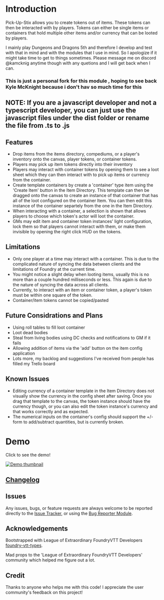 # Introduction

Pick-Up-Stix allows you to create tokens out of items. These tokens can then be interacted with by players. Tokens can either be single items or containers that hold multiple other items and/or currency that can be looted by players.

I mainly play Dungeons and Dragons 5th and therefore I develop and test with that in mind and with the modules that I use in mind. So I apologize if it might take time to get to things sometimes. Please message me on discord @kamcknig anytime though with any quetions and I will get back when I can.

### This is just a personal fork for this module , hoping to see back Kyle McKnight because i don't hav so much time for this

## NOTE: If you are a javascript developer and not a typescript developer, you can just use the javascript files under the dist folder or rename the file from .ts to .js

## Features
- Drop items from the items directory, compediums, or a player's inventory onto the canvas, player tokens, or container tokens.
- Players may pick up item tokens directly into their inventory
- Players may interact with container tokens by opening them to see a loot sheet which they can then interact with to pick up items or currency from the container.
- Create template containers by create a 'container' type item using the 'Create Item' button in the Item Directory. This template can then be dragged onto the canvas to create an instance of that container that has all of the loot configured on the container Item. You can then edit this instance of the container separtely from the one in the Item Directory.
- When interacting with a container, a selection is shown that allows players to choose which token's actor will loot the container.
- GMs may edit item and container token instances' light configuration, lock them so that players cannot interact with them, or make them invisible by opening the right click HUD on the tokens.

## Limitations
- Only one player at a time may interact with a container. This is due to the complicated nature of syncing the data between clients and the limitations of Foundry at the current time.
- You might notice a slight delay when looting items, usually this is no more than a couple hundred milliseconds or less. This again is due to the nature of syncing the data across all clients.
- Currently, to interact with an item or container token, a player's token must be within one square of the token.
- Container/item tokens cannot be copied/pasted

## Future Considrations and Plans
- Using roll tables to fill loot container
- Loot dead bodies
- Steal from living bodies using DC checks and notifications to GM if it fails
- Allowing addition of items via the 'add' button on the item config application
- Lots more, my backlog and suggestions I've received from people has filled my Trello board

## Known Issues

- Editing currency of a container template in the Item Directory does not visually show the currency in the config sheet after saving. Once you drag that template to the canvas, the token instance should have the currency though, or you can also edit the token instance's currency and that works correctly and as expected.
- The numerical inputs on the container's config should support the +/- form to add/subtract quantities, but is currently broken.

# Demo

Click to see the demo!

[![Demo thumbnail](https://turkeysunite-foundry-modules.s3.amazonaws.com/pick-up-stix/demos/pick-up-stix-demo-thumb.png)](https://turkeysunite-foundry-modules.s3.amazonaws.com/pick-up-stix/demos/pick-up-stix-demo.mp4 "Click to watch the demo video!")

## [Changelog](./changelog.md)

## Issues

Any issues, bugs, or feature requests are always welcome to be reported directly to the [Issue Tracker](https://github.com/kamcknig/pick-up-stix/issues ), or using the [Bug Reporter Module](https://foundryvtt.com/packages/bug-reporter/).

## Acknowledgements

Bootstrapped with League of Extraordinary FoundryVTT Developers  [foundry-vtt-types](https://github.com/League-of-Foundry-Developers/foundry-vtt-types).

Mad props to the 'League of Extraordinary FoundryVTT Developers' community which helped me figure out a lot.

## Credit

Thanks to anyone who helps me with this code! I appreciate the user community's feedback on this project!
